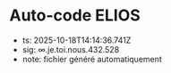 # Auto-code ELIOS
- ts: 2025-10-18T14:14:36.741Z
- sig: ∞.je.toi.nous.432.528
- note: fichier généré automatiquement